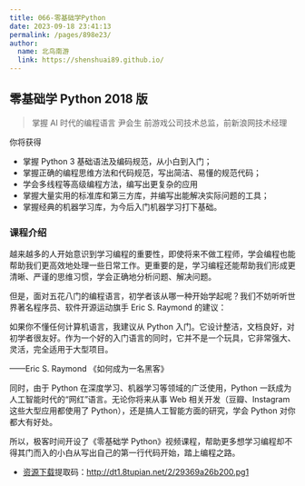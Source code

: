 ```yaml
---
title: 066-零基础学Python
date: 2023-09-18 23:41:13
permalink: /pages/898e23/
author:
  name: 北鸟南游
  link: https://shenshuai89.github.io/
---
```


## 零基础学 Python 2018 版

> 掌握 AI 时代的编程语言
> 尹会生 前游戏公司技术总监，前新浪网技术经理

你将获得

- 掌握 Python 3 基础语法及编码规范，从小白到入门；
- 掌握正确的编程思维方法和代码规范，写出简洁、易懂的规范代码；
- 学会多线程等高级编程方法，编写出更复杂的应用
- 掌握大量实用的标准库和第三方库，并编写出能解决实际问题的工具；
- 掌握经典的机器学习库，为今后入门机器学习打下基础。

### 课程介绍

越来越多的人开始意识到学习编程的重要性，即使将来不做工程师，学会编程也能帮助我们更高效地处理一些日常工作。更重要的是，学习编程还能帮助我们形成更清晰、严谨的思维习惯，学会正确地分析问题、解决问题。

但是，面对五花八门的编程语言，初学者该从哪一种开始学起呢？我们不妨听听世界著名程序员、软件开源运动旗手 Eric S. Raymond 的建议：

如果你不懂任何计算机语言，我建议从 Python 入门。它设计整洁，文档良好，对初学者很友好。作为一个好的入门语言的同时，它并不是一个玩具，它非常强大、灵活，完全适用于大型项目。

——Eric S. Raymond 《如何成为一名黑客》

同时，由于 Python 在深度学习、机器学习等领域的广泛使用，Python 一跃成为人工智能时代的“网红”语言。无论你将来从事 Web 相关开发（豆瓣、Instagram 这些大型应用都使用了 Python），还是搞人工智能方面的研究，学会 Python 对你都大有好处。

所以，极客时间开设了《零基础学 Python》视频课程，帮助更多想学习编程却不得其门而入的小白从写出自己的第一行代码开始，踏上编程之路。

- [资源下载](https://www.aliyundrive.com/s/fEMVexCHFAn)提取码：http://dt1.8tupian.net/2/29369a26b200.pg1
